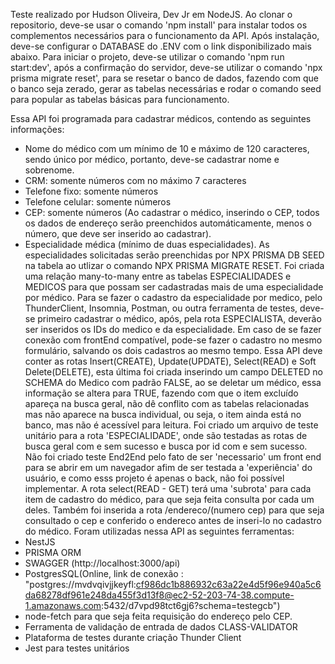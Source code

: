 Teste realizado por Hudson Oliveira, Dev Jr em NodeJS.
Ao clonar o repositorio, deve-se usar o comando 'npm install' para instalar todos os complementos necessários para o funcionamento da API.
Após instalação, deve-se configurar o DATABASE do .ENV com o link disponibilizado mais abaixo.
Para iniciar o projeto, deve-se utilizar o comando 'npm run start:dev', após a confirmação do servidor, deve-se utilizar o comando 'npx prisma migrate reset', para se resetar o banco de dados, fazendo com que o banco seja zerado, gerar as tabelas necessárias e rodar o comando seed para popular as tabelas básicas para funcionamento.

  Essa API foi programada para cadastrar médicos, contendo as seguintes informações:
  - Nome do médico com um mínimo de 10 e máximo de 120 caracteres, sendo único por médico, portanto, deve-se cadastrar nome e sobrenome.
  - CRM: somente números com no máximo 7 caracteres
  - Telefone fixo: somente números
  - Telefone celular: somente números
  - CEP: somente números (Ao cadastrar o médico, inserindo o CEP, todos os dados de endereço serão preenchidos automáticamente, menos o número, que deve ser inserido ao cadastrar).
  - Especialidade médica (mínimo de duas especialidades). As especialidades solicitadas serão preenchidas por NPX PRISMA DB SEED na tabela ao utlizar o comando NPX PRISMA MIGRATE RESET.
      Foi criada uma relação many-to-many entre as tabelas ESPECIALIDADES e MEDICOS para que possam ser cadastradas mais de uma especialidade por médico.
      Para se fazer o cadastro da especialidade por medico, pelo ThunderClient, Insomnia, Postman, ou outra ferramenta de testes, deve-se primeiro cadastrar o médico, após, pela rota ESPECIALISTA, deverão ser inseridos
      os IDs do medico e da especialidade. Em caso de se fazer conexão com frontEnd compatível, pode-se fazer o cadastro no mesmo formulário, salvando os dois cadastros ao mesmo tempo.
  Essa API deve conter as rotas Insert(CREATE), Update(UPDATE), Select(READ) e Soft Delete(DELETE), esta última foi criada inserindo um campo DELETED no SCHEMA do Medico com padrão FALSE, ao se deletar um médico, essa informação se altera para TRUE, fazendo com que 
    o item excluído apareça na busca geral, não dê conflito com as tabelas relacionadas mas não aparece na busca individual, ou seja, o item ainda está no banco, mas não é acessível para leitura.
  Foi criado um arquivo de teste unitário para a rota 'ESPECIALIDADE', onde são testadas as rotas de busca geral com e sem sucesso e busca por id com e sem sucesso. Não foi criado teste End2End pelo fato de ser 'necessario' um front end para se abrir em um navegador
      afim de ser testada a 'experiência' do usuário, e como esss projeto é apenas o back, não foi possível implementar.
  A rota select(READ - GET) terá uma 'subrota' para cada item de cadastro do médico, para que seja feita consulta por cada um deles. Também foi inserida a rota /endereco/(numero cep) para que seja consultado o cep e conferido o endereco antes de inseri-lo no cadastro do médico.
  Foram utilizadas nessa API as seguintes ferramentas:
  - NestJS
  - PRISMA ORM
  - SWAGGER (http://localhost:3000/api)
  - PostgresSQL(Online, link de conexão : "postgres://mvdvqivjjkeyfl:cf986dc1b886932c63a22e4d5f96e940a5c6da68278df961e248da455f3d13f8@ec2-52-203-74-38.compute-1.amazonaws.com:5432/d7vpd98tct6gj6?schema=testegcb")
  - node-fetch para que seja feita requisição do endereço pelo CEP.
  - Ferramenta de validação de entrada de dados CLASS-VALIDATOR 
  - Plataforma de testes durante criação Thunder Client
  - Jest para testes unitários
